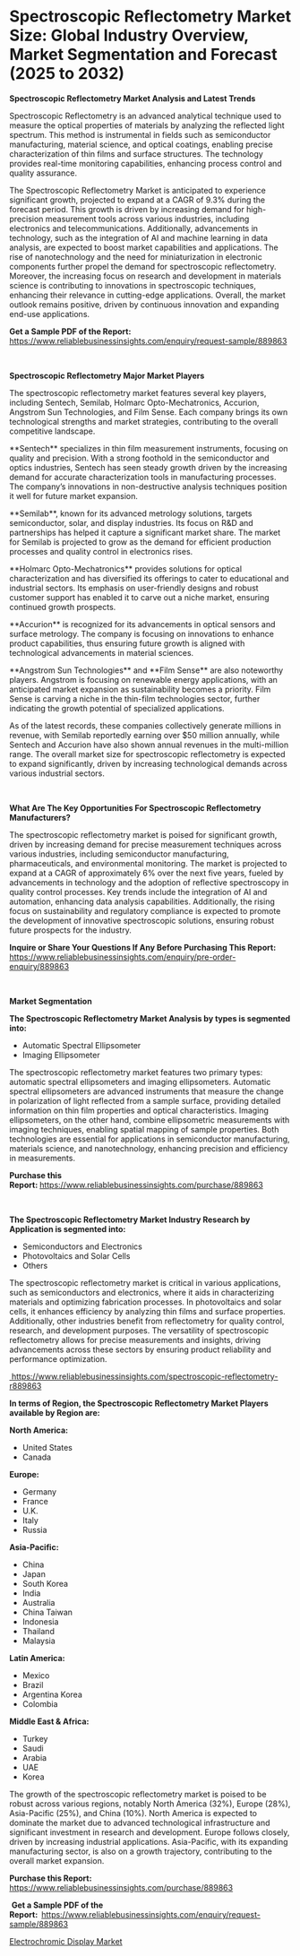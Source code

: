 <p><h1>Spectroscopic Reflectometry Market Size: Global Industry Overview, Market Segmentation and Forecast (2025 to 2032)</h1></p><p><strong>Spectroscopic Reflectometry Market Analysis and Latest Trends</strong></p>
<p><p>Spectroscopic Reflectometry is an advanced analytical technique used to measure the optical properties of materials by analyzing the reflected light spectrum. This method is instrumental in fields such as semiconductor manufacturing, material science, and optical coatings, enabling precise characterization of thin films and surface structures. The technology provides real-time monitoring capabilities, enhancing process control and quality assurance.</p><p>The Spectroscopic Reflectometry Market is anticipated to experience significant growth, projected to expand at a CAGR of 9.3% during the forecast period. This growth is driven by increasing demand for high-precision measurement tools across various industries, including electronics and telecommunications. Additionally, advancements in technology, such as the integration of AI and machine learning in data analysis, are expected to boost market capabilities and applications. The rise of nanotechnology and the need for miniaturization in electronic components further propel the demand for spectroscopic reflectometry. Moreover, the increasing focus on research and development in materials science is contributing to innovations in spectroscopic techniques, enhancing their relevance in cutting-edge applications. Overall, the market outlook remains positive, driven by continuous innovation and expanding end-use applications.</p></p>
<p><strong>Get a Sample PDF of the Report:&nbsp;</strong> <a href="https://www.reliablebusinessinsights.com/enquiry/request-sample/889863?utm_campaign=3366&utm_medium=2&utm_source=Github&utm_content=ia&utm_term=08042025&utm_id=spectroscopic-reflectometry">https://www.reliablebusinessinsights.com/enquiry/request-sample/889863</a></p>
<p>&nbsp;</p>
<p><strong>Spectroscopic Reflectometry Major Market Players</strong></p>
<p><p>The spectroscopic reflectometry market features several key players, including Sentech, Semilab, Holmarc Opto-Mechatronics, Accurion, Angstrom Sun Technologies, and Film Sense. Each company brings its own technological strengths and market strategies, contributing to the overall competitive landscape.</p><p>**Sentech** specializes in thin film measurement instruments, focusing on quality and precision. With a strong foothold in the semiconductor and optics industries, Sentech has seen steady growth driven by the increasing demand for accurate characterization tools in manufacturing processes. The company’s innovations in non-destructive analysis techniques position it well for future market expansion.</p><p>**Semilab**, known for its advanced metrology solutions, targets semiconductor, solar, and display industries. Its focus on R&D and partnerships has helped it capture a significant market share. The market for Semilab is projected to grow as the demand for efficient production processes and quality control in electronics rises.</p><p>**Holmarc Opto-Mechatronics** provides solutions for optical characterization and has diversified its offerings to cater to educational and industrial sectors. Its emphasis on user-friendly designs and robust customer support has enabled it to carve out a niche market, ensuring continued growth prospects.</p><p>**Accurion** is recognized for its advancements in optical sensors and surface metrology. The company is focusing on innovations to enhance product capabilities, thus ensuring future growth is aligned with technological advancements in material sciences.</p><p>**Angstrom Sun Technologies** and **Film Sense** are also noteworthy players. Angstrom is focusing on renewable energy applications, with an anticipated market expansion as sustainability becomes a priority. Film Sense is carving a niche in the thin-film technologies sector, further indicating the growth potential of specialized applications.</p><p>As of the latest records, these companies collectively generate millions in revenue, with Semilab reportedly earning over $50 million annually, while Sentech and Accurion have also shown annual revenues in the multi-million range. The overall market size for spectroscopic reflectometry is expected to expand significantly, driven by increasing technological demands across various industrial sectors.</p></p>
<p>&nbsp;</p>
<p><strong>What Are The Key Opportunities For Spectroscopic Reflectometry Manufacturers?</strong></p>
<p><p>The spectroscopic reflectometry market is poised for significant growth, driven by increasing demand for precise measurement techniques across various industries, including semiconductor manufacturing, pharmaceuticals, and environmental monitoring. The market is projected to expand at a CAGR of approximately 6% over the next five years, fueled by advancements in technology and the adoption of reflective spectroscopy in quality control processes. Key trends include the integration of AI and automation, enhancing data analysis capabilities. Additionally, the rising focus on sustainability and regulatory compliance is expected to promote the development of innovative spectroscopic solutions, ensuring robust future prospects for the industry.</p></p>
<p><strong>Inquire or Share Your Questions If Any Before Purchasing This Report:</strong> <a href="https://www.reliablebusinessinsights.com/enquiry/pre-order-enquiry/889863?utm_campaign=3366&utm_medium=2&utm_source=Github&utm_content=ia&utm_term=08042025&utm_id=spectroscopic-reflectometry">https://www.reliablebusinessinsights.com/enquiry/pre-order-enquiry/889863</a></p>
<p>&nbsp;</p>
<p><strong>Market Segmentation</strong></p>
<p><strong>The Spectroscopic Reflectometry Market Analysis by types is segmented into:</strong></p>
<p><ul><li>Automatic Spectral Ellipsometer</li><li>Imaging Ellipsometer</li></ul></p>
<p><p>The spectroscopic reflectometry market features two primary types: automatic spectral ellipsometers and imaging ellipsometers. Automatic spectral ellipsometers are advanced instruments that measure the change in polarization of light reflected from a sample surface, providing detailed information on thin film properties and optical characteristics. Imaging ellipsometers, on the other hand, combine ellipsometric measurements with imaging techniques, enabling spatial mapping of sample properties. Both technologies are essential for applications in semiconductor manufacturing, materials science, and nanotechnology, enhancing precision and efficiency in measurements.</p></p>
<p><strong>Purchase this Report:&nbsp;</strong><a href="https://www.reliablebusinessinsights.com/purchase/889863?utm_campaign=3366&utm_medium=2&utm_source=Github&utm_content=ia&utm_term=08042025&utm_id=spectroscopic-reflectometry">https://www.reliablebusinessinsights.com/purchase/889863</a></p>
<p>&nbsp;</p>
<p><strong>The Spectroscopic Reflectometry Market Industry Research by Application is segmented into:</strong></p>
<p><ul><li>Semiconductors and Electronics</li><li>Photovoltaics and Solar Cells</li><li>Others</li></ul></p>
<p><p>The spectroscopic reflectometry market is critical in various applications, such as semiconductors and electronics, where it aids in characterizing materials and optimizing fabrication processes. In photovoltaics and solar cells, it enhances efficiency by analyzing thin films and surface properties. Additionally, other industries benefit from reflectometry for quality control, research, and development purposes. The versatility of spectroscopic reflectometry allows for precise measurements and insights, driving advancements across these sectors by ensuring product reliability and performance optimization.</p></p>
<p><a href="https://www.reliablebusinessinsights.com/spectroscopic-reflectometry-r889863?utm_campaign=3366&utm_medium=2&utm_source=Github&utm_content=ia&utm_term=08042025&utm_id=spectroscopic-reflectometry">&nbsp;https://www.reliablebusinessinsights.com/spectroscopic-reflectometry-r889863</a></p>
<p><strong>In terms of Region, the Spectroscopic Reflectometry Market Players available by Region are:</strong></p>
<p>
    <p> <strong> North America: </strong>
        <ul>
            <li>United States</li>
            <li>Canada</li>
        </ul>
        </p> 
    <p> <strong> Europe: </strong>
        <ul>
            <li>Germany</li>
            <li>France</li>
            <li>U.K.</li>
            <li>Italy</li>
            <li>Russia</li>
        </ul>
        </p> 
    <p> <strong> Asia-Pacific: </strong>
        <ul>
            <li>China</li>
            <li>Japan</li>
            <li>South Korea</li>
            <li>India</li>
            <li>Australia</li>
            <li>China Taiwan</li>
            <li>Indonesia</li>
            <li>Thailand</li>
            <li>Malaysia</li>
        </ul>
        </p> 
    <p> <strong> Latin America: </strong>
        <ul>
            <li>Mexico</li>
            <li>Brazil</li>
            <li>Argentina Korea</li>
            <li>Colombia</li>
        </ul>
        </p> 
    <p> <strong> Middle East & Africa: </strong>
        <ul>
            <li>Turkey</li>
            <li>Saudi</li>
            <li>Arabia</li>
            <li>UAE</li>
            <li>Korea</li>
        </ul>
    </p>
    </p>
<p><p>The growth of the spectroscopic reflectometry market is poised to be robust across various regions, notably North America (32%), Europe (28%), Asia-Pacific (25%), and China (10%). North America is expected to dominate the market due to advanced technological infrastructure and significant investment in research and development. Europe follows closely, driven by increasing industrial applications. Asia-Pacific, with its expanding manufacturing sector, is also on a growth trajectory, contributing to the overall market expansion.</p></p>
<p><strong>Purchase this Report: </strong><a href="https://www.reliablebusinessinsights.com/purchase/889863?utm_campaign=3366&utm_medium=2&utm_source=Github&utm_content=ia&utm_term=08042025&utm_id=spectroscopic-reflectometry">https://www.reliablebusinessinsights.com/purchase/889863</a></p>
<p>&nbsp;<strong>Get a Sample PDF of the Report:&nbsp;&nbsp;</strong><a href="https://www.reliablebusinessinsights.com/enquiry/request-sample/889863?utm_campaign=3366&utm_medium=2&utm_source=Github&utm_content=ia&utm_term=08042025&utm_id=spectroscopic-reflectometry">https://www.reliablebusinessinsights.com/enquiry/request-sample/889863</a></p>
<p><strong></strong></p>
<p><p><a href="https://github.com/maseykokosq1/Market-Research-Report-List-1/blob/main/electrochromic-display-market.md?utm_campaign=3366&utm_medium=2&utm_source=Github&utm_content=ia&utm_term=08042025&utm_id=spectroscopic-reflectometry">Electrochromic Display Market</a></p></p>